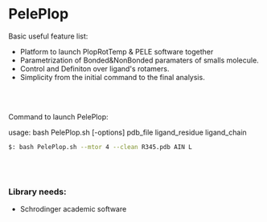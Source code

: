 # PelePlop

Basic useful feature list:

 * Platform to launch PlopRotTemp & PELE software together
 * Parametrization of Bonded&NonBonded paramaters of smalls molecule.
 * Control and Definiton over ligand's rotamers.
 * Simplicity from the initial command to the final analysis.


<br />
<br />


Command to launch PelePlop:

usage: bash PelePlop.sh [-options]  pdb_file  ligand_residue ligand_chain

```bash
$: bash PelePlop.sh --mtor 4 --clean R345.pdb AIN L
```


<br />
<br />


### Library needs:

 * Schrodinger academic software
